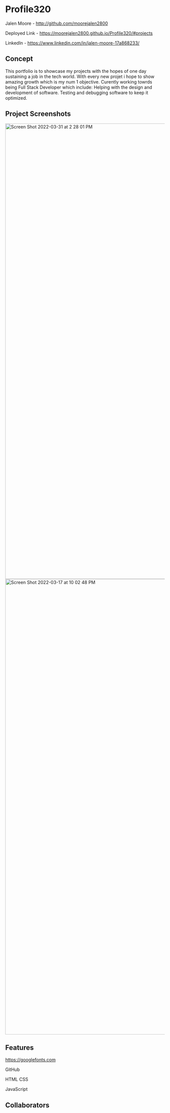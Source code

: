 # Profile320

Jalen Moore - http://github.com/moorejalen2800

Deployed Link - https://moorejalen2800.github.io/Profile320/#projects

LinkedIn - https://www.linkedin.com/in/jalen-moore-17a868233/

## Concept

This portfolio is to showcase my projects with the hopes of one day sustaining a job in the tech world. With every new projet i hope to show amazing growth which is my num 1 objective. Curently working towrds being Full Stack Developer which include: Helping with the design and development of software. Testing and debugging software to keep it optimized.

## Project Screenshots
<img width="1440" alt="Screen Shot 2022-03-31 at 2 28 01 PM" src="https://user-images.githubusercontent.com/100977121/167343984-60f3e685-2c46-42fb-999d-d58e171c1513.png">
<img width="1440" alt="Screen Shot 2022-03-17 at 10 02 48 PM" src="https://user-images.githubusercontent.com/100977121/167344024-ac29a632-0415-4058-92c2-74a3495b22ee.png">


## Features

https://googlefonts.com

GitHub

HTML CSS

JavaScript

## Collaborators
